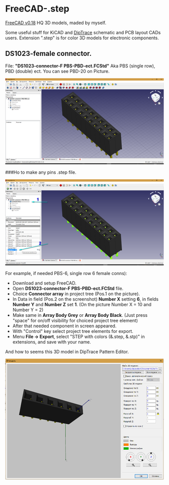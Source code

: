 # FreeCAD-.step
[FreeCAD v0.18](https://freecadweb.org/index.php) HQ 3D models, maded by myself. 

Some useful stuff for KiCAD and [DipTrace](https://www.diptrace.com/rus/) schematic and PCB layout CADs users. Extension ".step" is for color 3D models for electronic components.

## DS1023-female connector.

File: **"DS1023-connector-F PBS-PBD-ect.FCStd"**
Aka PBS (single row), PBD (double) ect. You can see PBD-20 on Picture. 

![PBD-20](https://github.com/lugovskovp/FreeCAD-.step/blob/master/pix/17.05.13(2).png)

###Ho to make any pins .step file. 

![PBD-20](https://github.com/lugovskovp/FreeCAD-.step/blob/master/pix/17.46.00.png)

For example, if needed PBS-6, single row 6 female conns):
- Download and setup FreeCAD.
- Open **DS1023-connector-F PBS-PBD-ect.FCStd** file.
- Choice **Connector array** in project tree (Pos.1 on the picture).
- In Data in field (Pos.2 on the screenshot) **Number X** setting **6**, in fields **Number Y** and **Number Z** set **1**. (On the picture Number X = 10 and Number Y = 2)
- Make same in **Array Body Grey** or **Array Body Black**. (Just press "space" for on/off visibility for choiced project tree element)
- After that needed component in screen appeared.
- With "Control" key select project tree elements for export.
- Menu **File -> Export**, select "STEP with colors (&amp;.step, &amp;.stp)" in extensions, and save with your name.

And how to seems this 3D model in DipTrace Pattern Editor.

![PBS-6](https://github.com/lugovskovp/FreeCAD-.step/blob/master/pix/17.41.13.png)


